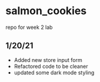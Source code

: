 # salmon_cookies
repo for week 2 lab

## 1/20/21 
* Added new store input form
* Refactored code to be cleaner
* updated some dark mode styling